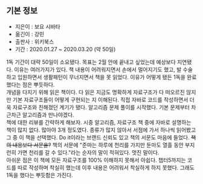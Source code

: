 ## 기본 정보
- 지은이 : 보요 시바타
- 옮긴이 : 강민
- 출판사 : 위키북스
- 기간 : 2020.01.27 ~ 2020.03.20 (약 50일)

1독 기간이 대략 50일이 소요됐다. 목표는 2월 안에 끝내고 싶었는데 예상보다 지연됐다. 이유는 여러가지가 있다. 책 내용이 어려워지면서 손에서 멀어지기도 했고, 발 수술하고 입원하면서 생활패턴이 무너지면서 책을 못 읽었다. 이유가 어떻게 됐든 1독을 완료했다는 점은 뿌듯하다.<br>
개념을 다지기 위해 읽은 책이다. 다 읽은 지금도 명확하게 자료구조가 다 떠오르진 않지만 기본 자료구조들이 어떻게 구현되는 지 이해된다. 직접 자바로 코드를 작성하면서 더욱 자료구조와 친해졌던 계기가 됐다. 알고리즘 문제 풀이를 시작했다. 기본 문제부터 차근차근 알고리즘과 만나야겠다.<br>
책에 대한 리뷰를 간략하게 해보자. 시중 알고리즘, 자료구조 책 중에 자바로 설명하는 책이 많지 없다. 많아야 3개 정도였다. 종류가 많지 않아서 서점에 가서 하나씩 읽어봤고 그 중 이 책을 선택했다. Do it이라는 브랜드 신뢰도 있고 책의 서문도 마음에 들었다. ~~책의 내용보다 서문을?~~ 책의 서문에 "준마는 하루에 천리를 가지만 둔마도 열흘 동안 부지런히 가면 천리를 갈 수 있다."라는 순자의 말이 적혀있다. 멋진 말이다.<br>
아쉬운 점은 이 책에 모든 자료구조를 100% 이해하지 못해서 아쉽다. 챕터5까지는 코드를 따로 작성하며 착실히 했는데 이후 내용은 어려워서 착실하게 하지 못했다. 그래도 1독을 했다는 뿌듯함은 가진다. 

